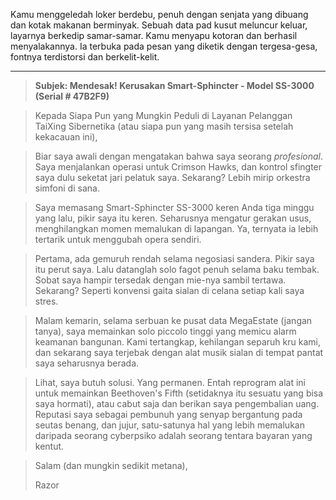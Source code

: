 Kamu menggeledah loker berdebu, penuh dengan senjata yang dibuang dan kotak makanan berminyak. Sebuah data pad kusut meluncur keluar, layarnya berkedip samar-samar. Kamu menyapu kotoran dan berhasil menyalakannya. Ia terbuka pada pesan yang diketik dengan tergesa-gesa, fontnya terdistorsi dan berkelit-kelit.

---

> **Subjek: Mendesak! Kerusakan Smart-Sphincter - Model SS-3000 (Serial # 47B2F9)**

> Kepada Siapa Pun yang Mungkin Peduli di Layanan Pelanggan TaiXing Sibernetika (atau siapa pun yang masih tersisa setelah kekacauan ini),

> Biar saya awali dengan mengatakan bahwa saya seorang _profesional_. Saya menjalankan operasi untuk Crimson Hawks, dan kontrol sfingter saya dulu seketat jari pelatuk saya. Sekarang? Lebih mirip orkestra simfoni di sana.

> Saya memasang Smart-Sphincter SS-3000 keren Anda tiga minggu yang lalu, pikir saya itu keren. Seharusnya mengatur gerakan usus, menghilangkan momen memalukan di lapangan. Ya, ternyata ia lebih tertarik untuk menggubah opera sendiri.

> Pertama, ada gemuruh rendah selama negosiasi sandera. Pikir saya itu perut saya. Lalu datanglah solo fagot penuh selama baku tembak. Sobat saya hampir tersedak dengan mie-nya sambil tertawa. Sekarang? Seperti konvensi gaita sialan di celana setiap kali saya stres.

> Malam kemarin, selama serbuan ke pusat data MegaEstate (jangan tanya), saya memainkan solo piccolo tinggi yang memicu alarm keamanan bangunan. Kami tertangkap, kehilangan separuh kru kami, dan sekarang saya terjebak dengan alat musik sialan di tempat pantat saya seharusnya berada.

> Lihat, saya butuh solusi. Yang permanen. Entah reprogram alat ini untuk memainkan Beethoven's Fifth (setidaknya itu sesuatu yang bisa saya hormati), atau cabut saja dan berikan saya pengembalian uang. Reputasi saya sebagai pembunuh yang senyap bergantung pada seutas benang, dan jujur, satu-satunya hal yang lebih memalukan daripada seorang cyberpsiko adalah seorang tentara bayaran yang kentut.

> Salam (dan mungkin sedikit metana),
>
> Razor
